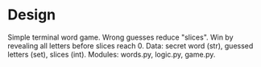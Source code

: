 # Design
Simple terminal word game. Wrong guesses reduce "slices". Win by revealing all letters before slices reach 0.
Data: secret word (str), guessed letters (set), slices (int). Modules: words.py, logic.py, game.py.
